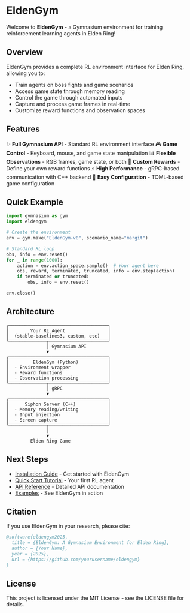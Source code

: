 # EldenGym

Welcome to **EldenGym** - a Gymnasium environment for training reinforcement learning agents in Elden Ring!

## Overview

EldenGym provides a complete RL environment interface for Elden Ring, allowing you to:

- Train agents on boss fights and game scenarios
- Access game state through memory reading
- Control the game through automated inputs
- Capture and process game frames in real-time
- Customize reward functions and observation spaces

## Features

✨ **Full Gymnasium API** - Standard RL environment interface
🎮 **Game Control** - Keyboard, mouse, and game state manipulation
📊 **Flexible Observations** - RGB frames, game state, or both
🎯 **Custom Rewards** - Define your own reward functions
⚡ **High Performance** - gRPC-based communication with C++ backend
🔧 **Easy Configuration** - TOML-based game configuration

## Quick Example

```python
import gymnasium as gym
import eldengym

# Create the environment
env = gym.make("EldenGym-v0", scenario_name="margit")

# Standard RL loop
obs, info = env.reset()
for _ in range(1000):
    action = env.action_space.sample()  # Your agent here
    obs, reward, terminated, truncated, info = env.step(action)
    if terminated or truncated:
        obs, info = env.reset()

env.close()
```

## Architecture

```
┌─────────────────────────────────────┐
│        Your RL Agent                │
│  (stable-baselines3, custom, etc)   │
└──────────────┬──────────────────────┘
               │ Gymnasium API
               ▼
┌─────────────────────────────────────┐
│         EldenGym (Python)           │
│  - Environment wrapper              │
│  - Reward functions                 │
│  - Observation processing           │
└──────────────┬──────────────────────┘
               │ gRPC
               ▼
┌─────────────────────────────────────┐
│      Siphon Server (C++)            │
│  - Memory reading/writing           │
│  - Input injection                  │
│  - Screen capture                   │
└──────────────┬──────────────────────┘
               │
               ▼
         Elden Ring Game
```

## Next Steps

- [Installation Guide](getting-started/installation.md) - Get started with EldenGym
- [Quick Start Tutorial](getting-started/quickstart.md) - Your first RL agent
- [API Reference](api/env.md) - Detailed API documentation
- [Examples](examples/random_policy.ipynb) - See EldenGym in action

## Citation

If you use EldenGym in your research, please cite:

```bibtex
@software{eldengym2025,
  title = {EldenGym: A Gymnasium Environment for Elden Ring},
  author = {Your Name},
  year = {2025},
  url = {https://github.com/yourusername/eldengym}
}
```

## License

This project is licensed under the MIT License - see the LICENSE file for details.
